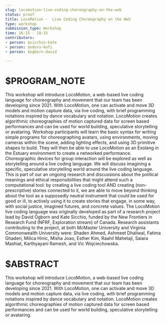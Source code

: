```yaml
---
slug: locomotion-live-coding-choreography-on-the-web
status: proof
title: LocoMotion -  Live Coding Choreography on the Web
type: workshop
submission_type: Workshop
time: 16:15 - 18:15
contributors:
- person: $sicchio-kate
- person: $oduro-kofi
- person: $ogborn-david

---
```


# $PROGRAM_NOTE

This workshop will introduce LocoMotion, a web-based live coding language for choreography
and movement that our team has been developing since 2021. With LocoMotion, one can
activate and move 3D models and motion capture data, via live coding, with brief programming
notations inspired by dance vocabulary and notation. LocoMotion creates algorithmic
choreographies of motion captured data for screen based performances and can be used for
world building, speculative storytelling or avataring.
Workshop participants will learn the basic syntax for writing simple programs for choreographing
avatars, using environments, moving cameras within the scene, adding lighting effects, and
using 3D primitive shapes to build. They will then be able to use LocoMotion as an Exolang in
the Estuary environment to create a networked performance. Choreographic devices for group
interaction will be explored as well as storytelling around a live coding language.
We will discuss imagining a specific, speculative storytelling world around the live coding
language. This is part of our an ongoing research and discussions about the political meanings
and ethical responsibilities that might attend such a computational tool: by creating a live coding
tool AND creating (non-prescriptive) stories connected to it, we are able to move beyond
thinking about the tool as a supposedly neutral instrument that could be used for good or ill, to
actively using it to create stories that engage, in some way, with social justice, imagined futures,
and concrete values.
The LocoMotion live coding language was originally developed as part of a research project
lead by David Ogborn and Kate Sicchio, funded by the New Frontiers in Research Fund (NFRF,
Exploration stream) of Canada. Research assistants contributing to the project, at both
McMaster University and Virginia Commonwealth University were: Shaden Ahmed, Ashmeet
Dhaliwal, Fatima Ghaderi, Milica Hinic, Misha Joao, Esther Kim, Raahil Mahetaji, Saiara
Mashiat, Karthyayani Ramesh, and Vic Wojciechowska.

# $ABSTRACT

This workshop will introduce LocoMotion, a web-based live coding language for choreography and movement that our team has been developing since 2021. With LocoMotion, one can activate and move 3D models and motion capture data, via live coding, with brief programming notations inspired by dance vocabulary and notation. LocoMotion creates algorithmic choreographies of motion captured data for screen based performances and can be used for world building, speculative storytelling or avataring.

